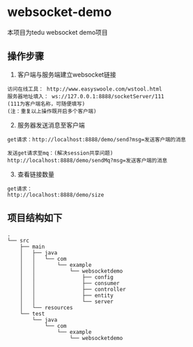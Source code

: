 # websocket-demo
本项目为tedu websocket demo项目


## 操作步骤
1. 客户端与服务端建立websocket链接
```
访问在线工具： http://www.easyswoole.com/wstool.html
服务器地址填入： ws://127.0.0.1:8888/socketServer/111
(111为客户端名称，可随便填写)
(注：重复以上操作既开启多个客户端)
```

2. 服务器发送消息至客户端
```
get请求：http://localhost:8888/demo/send?msg=发送客户端的消息
```
```
发送get请求至mq：(解决session共享问题)
http://localhost:8888/demo/sendMq?msg=发送客户端的消息
```
3. 查看链接数量
```
get请求：
http://localhost:8888/demo/size
```

## 项目结构如下
```
.
└── src
    ├── main
    │   ├── java
    │   │   └── com
    │   │       └── example
    │   │           └── websocketdemo
    │   │               ├── config
    │   │               ├── consumer
    │   │               ├── controller
    │   │               ├── entity
    │   │               └── server
    │   └── resources
    └── test
        └── java
            └── com
                └── example
                    └── websocketdemo


```







